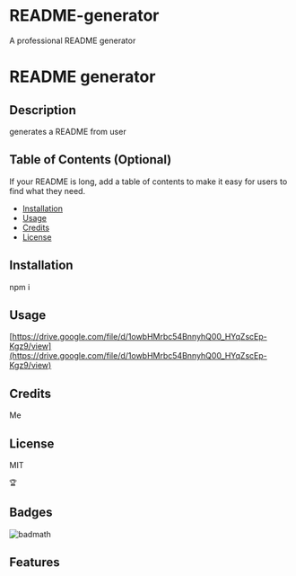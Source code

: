 # README-generator
A professional README generator

# README generator

## Description
    
generates a README from user  


   
    
## Table of Contents (Optional)
    
If your README is long, add a table of contents to make it easy for users to find what they need.
    
- [Installation](#installation)
- [Usage](#usage)
- [Credits](#credits)
- [License](#license)
    
## Installation
    
npm i
## Usage
    
[https://drive.google.com/file/d/1owbHMrbc54BnnyhQ00_HYqZscEp-Kgz9/view](https://drive.google.com/file/d/1owbHMrbc54BnnyhQ00_HYqZscEp-Kgz9/view)
    
    
## Credits
    
Me    

## License

MIT
    
    
    
    
    🏆 
    
## Badges
    

![badmath](https://img.shields.io/github/languages/top/lernantino/badmath)
    
    
## Features
    
    

    
